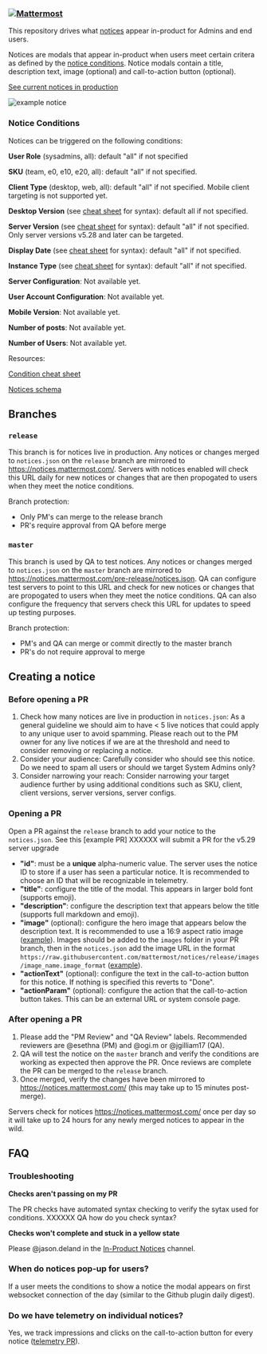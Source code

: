 ### [![Mattermost](https://user-images.githubusercontent.com/33878967/33095422-7c8aa7a4-ceb8-11e7-810a-4b261fdff6d6.png)](https://mattermost.org)

This repository drives what [notices](https://docs.mattermost.com/administration/notices.html) appear in-product for Admins and end users. 

Notices are modals that appear in-product when users meet certain critera as defined by the [notice conditions](https://github.com/mattermost/notices/blob/master/notices.schema.json). Notice modals contain a title, description text, image (optional) and call-to-action button (optional).

[See current notices in production](https://github.com/mattermost/notices/blob/release/notices.json)

![example notice](https://raw.githubusercontent.com/mattermost/notices/master/images/example_notice.png)


### Notice Conditions
Notices can be triggered on the following conditions:

**User Role** (sysadmins, all): default "all" if not specified

**SKU** (team, e0, e10, e20, all): default "all" if not specified.

**Client Type** (desktop, web, all): default "all" if not specified. Mobile client targeting is not supported yet.

**Desktop Version** (see [cheat sheet](https://docs.google.com/document/d/1aqBGdeNeOqB8OQQivgBA7avTL2yngE4QEBapSmH3hrE/edit?ts=5f7752c9%5C#heading=h.3rfcbukbair) for syntax): default all if not specified.

**Server Version** (see [cheat sheet](https://docs.google.com/document/d/1aqBGdeNeOqB8OQQivgBA7avTL2yngE4QEBapSmH3hrE/edit?ts=5f7752c9%5C#heading=h.j2dh2p8pljjh) for syntax): default "all" if not specified. Only server versions v5.28 and later can be targeted. 

**Display Date** (see [cheat sheet](https://docs.google.com/document/d/1aqBGdeNeOqB8OQQivgBA7avTL2yngE4QEBapSmH3hrE/edit?ts=5f7752c9%5C#heading=h.ytgiix2d4t2o) for syntax): default "all" if not specified.

**Instance Type** (see [cheat sheet](https://docs.google.com/document/d/1aqBGdeNeOqB8OQQivgBA7avTL2yngE4QEBapSmH3hrE/edit?ts=5f7752c9%5C#heading=h.xmdvclunh3tg) for syntax): default "all" if not specified.

**Server Configuration**: Not available yet.

**User Account Configuration**: Not available yet.

**Mobile Version**: Not available yet.

**Number of posts**: Not available yet.

**Number of Users**: Not available yet.


Resources:

[Condition cheat sheet](https://docs.google.com/document/d/1aqBGdeNeOqB8OQQivgBA7avTL2yngE4QEBapSmH3hrE/edit?ts=5f7752c9%5C)

[Notices schema](https://github.com/mattermost/notices/blob/master/notices.schema.json)

## Branches

### `release`
This branch is for notices live in production. Any notices or changes merged to `notices.json` on the `release` branch are mirrored to https://notices.mattermost.com/. Servers with notices enabled will check this URL daily for new notices or changes that are then propogated to users when they meet the notice conditions.

Branch protection: 
- Only PM's can merge to the release branch
- PR's require approval from QA before merge  

### `master`
This branch is used by QA to test notices. Any notices or changes merged to `notices.json` on the `master` branch are mirrored to https://notices.mattermost.com/pre-release/notices.json. QA can configure test servers to point to this URL and check for new notices or changes that are propogated to users when they meet the notice conditions. QA can also configure the frequency that servers check this URL for updates to speed up testing purposes. 

Branch protection: 
- PM's and QA can merge or commit directly to the master branch
- PR's do not require approval to merge


## Creating a notice

### Before opening a PR

1. Check how many notices are live in production in `notices.json`: As a general guideline we should aim to have < 5 live notices that could apply to any unique user to avoid spamming. Please reach out to the PM owner for any live notices if we are at the threshold and need to consider removing or replacing a notice. 
2. Consider your audience: Carefully consider who should see this notice. Do we need to spam all users or should we target System Admins only? 
3. Consider narrowing your reach: Consider narrowing your target audience further by using additional conditions such as SKU, client, client versions, server versions, server configs.

### Opening a PR 
Open a PR against the `release` branch to add your notice to the `notices.json`. See this [example PR] XXXXXX will submit a PR for the v5.29 server upgrade

- **"id"**: must be a **unique** alpha-numeric value. The server uses the notice ID to store if a user has seen a particular notice. It is recommended to choose an ID that will be recognizable in telemetry.
- **"title"**: configure the title of the modal. This appears in larger bold font (supports emoji).
- **"description"**: configure the description text that appears below the title (supports full markdown and emoji).
- **"image"** (optional): configure the hero image that appears below the description text. It is recommended to use a 16:9 aspect ratio image ([example](https://github.com/mattermost/notices/blob/master/images/desktop_upgrade.png)). Images should be added to the `images` folder in your PR branch, then in the `notices.json` add the image URL in the format `https://raw.githubusercontent.com/mattermost/notices/release/images/image_name.image_format` ([example](https://github.com/mattermost/notices/pull/49/files#diff-11766faeb8c25f77d7dbf8e61fd0e9fc8cd1a08858d6b1f8867715a570bfd9d9R13)).
- **"actionText"** (optional): configure the text in the call-to-action button for this notice. If nothing is specified this reverts to "Done". 
- **"actionParam"** (optional): configure the action that the call-to-action button takes. This can be an external URL or system console page.  

### After opening a PR
1. Please add the "PM Review" and "QA Review" labels. Recommended reviewers are @esethna (PM) and @ogi.m or @jgilliam17 (QA). 
2. QA will test the notice on the `master` branch and verify the conditions are working as expected then approve the PR. Once reviews are complete the PR can be merged to the `release` branch.
3. Once merged, verify the changes have been mirrored to https://notices.mattermost.com/ (this may take up to 15 minutes post-merge).

Servers check for notices https://notices.mattermost.com/ once per day so it will take up to 24 hours for any newly merged notices to appear in the wild.

## FAQ

### Troubleshooting

**Checks aren't passing on my PR**

The PR checks have automated syntax checking to verify the sytax used for conditions. XXXXXX QA how do you check syntax?

**Checks won't complete and stuck in a yellow state**

Please @jason.deland in the [In-Product Notices](https://community.mattermost.com/core/channels/in-product-notices) channel.


### When do notices pop-up for users?
If a user meets the conditions to show a notice the modal appears on first websocket connection of the day (similar to the Github plugin daily digest).

### Do we have telemetry on individual notices?
Yes, we track impressions and clicks on the call-to-action button for every notice ([telemetry PR](https://github.com/mattermost/mattermost-webapp/pull/6934)).  
